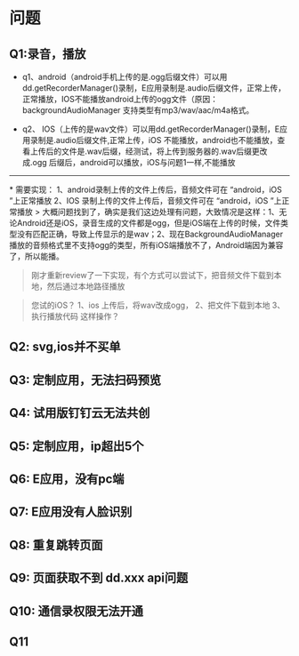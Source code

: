 # 问题
## Q1:录音，播放
* q1、android（android手机上传的是.ogg后缀文件）可以用 dd.getRecorderManager()录制，E应用录制是.audio后缀文件，正常上传，正常播放，IOS不能播放android上传的ogg文件（原因：backgroundAudioManager 支持类型有mp3/wav/aac/m4a格式。

* q2、
IOS（上传的是wav文件）可以用dd.getRecorderManager()录制，E应用录制是.audio后缀文件,正常上传，iOS 不能播放，android也不能播放，查看上传后的文件是.wav后缀，经测试，将上传到服务器的.wav后缀更改成.ogg 后缀后，android可以播放，iOS与问题1一样,不能播放
<hr>
* 需要实现：
1、android录制上传的文件上传后，音频文件可在 “android，iOS ”上正常播放
2、IOS 录制上传的文件上传后，音频文件可在 “android，iOS ”上正常播放
> 大概问题找到了，确实是我们这边处理有问题，大致情况是这样：1、无论Android还是iOS，录音生成的文件都是ogg，但是iOS端在上传的时候，文件类型没有匹配正确，导致上传显示的是wav；2、现在BackgroundAudioManager 播放的音频格式里不支持ogg的类型，所有iOS端播放不了，Android端因为兼容了，所以能播。

> 刚才重新review了一下实现，有个方式可以尝试下，把音频文件下载到本地，然后通过本地路径播放

> 您试的iOS？
1、ios 上传后，将wav改成ogg，
2、把文件下载到本地
3、执行播放代码
这样操作？
## Q2: svg,ios并不买单

## Q3: 定制应用，无法扫码预览

## Q4: 试用版钉钉云无法共创

## Q5: 定制应用，ip超出5个

## Q6: E应用，没有pc端

## Q7: E应用没有人脸识别
## Q8: 重复跳转页面
## Q9: 页面获取不到 dd.xxx api问题
## Q10: 通信录权限无法开通
## Q11
